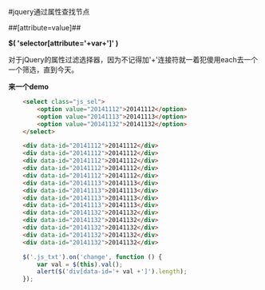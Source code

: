 #jquery通过属性查找节点

##[attribute=value]##

**$( 'selector[attribute='+var+']' )**

对于jQuery的属性过滤选择器，因为不记得加'+'连接符就一着犯傻用each去一个一个筛选，直到今天。

**来一个demo**

```html
    <select class="js_sel">
        <option value="20141112">20141112</option>
        <option value="20141113">20141113</option>
        <option value="20141132">20141132</option>
    </select>

    <div data-id="20141112">20141112</div>
    <div data-id="20141112">20141112</div>
    <div data-id="20141112">20141112</div>
    <div data-id="20141112">20141112</div>
    <div data-id="20141112">20141112</div>
    <div data-id="20141113">20141113</div>
    <div data-id="20141113">20141113</div>
    <div data-id="20141113">20141113</div>
    <div data-id="20141113">20141113</div>
    <div data-id="20141132">20141132</div>
    <div data-id="20141132">20141132</div>
    <div data-id="20141132">20141132</div>
    <div data-id="20141132">20141132</div>
    <div data-id="20141132">20141132</div>
```
```js
    $('.js_txt').on('change', function () {
        var val = $(this).val();
        alert($('div[data-id='+ val +']').length);
    });
```


